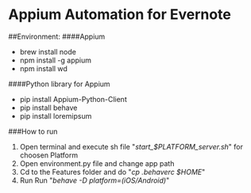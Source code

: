 # Appium Automation for Evernote

##Environment:
####Appium
- brew install node
- npm install -g appium
- npm install wd

####Python library for Appium
- pip install Appium-Python-Client
- pip install behave
- pip install loremipsum

###How to run
1. Open terminal and execute sh file "*start_$PLATFORM_server.sh*" for choosen Platform
2. Open environment.py file and change app path
3. Cd to the Features folder and do "*cp .behaverc $HOME*"
4. Run Run "*behave -D platform=(iOS/Android)*"
